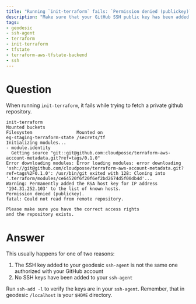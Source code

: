 ```yaml
---
title: "Running `init-terraform` fails: `Permission denied (publickey)`"
description: "Make sure that your GitHub SSH public key has been added to your geodesic `ssh-agent`"
tags:
- geodesic
- ssh-agent
- terraform
- init-terraform
- tfstate
- terraform-aws-tfstate-backend
- ssh
---
```


# Question

When running `init-terraform`, it fails while trying to fetch a private github repository.

```
init-terraform
Mounted buckets
Filesystem                 Mounted on
eg-staging-terraform-state /secrets/tf
Initializing modules...
- module.identity
  Getting source "git::git@github.com:cloudposse/terraform-aws-account-metadata.git?ref=tags/0.1.0"
Error downloading modules: Error loading modules: error downloading 'ssh://git@github.com/cloudposse/terraform-aws-account-metadata.git?ref=tags%2F0.1.0': /usr/bin/git exited with 128: Cloning into '.terraform/modules/ce64520f6f20f6ef2bd2674d5f00db4d'...
Warning: Permanently added the RSA host key for IP address '194.31.252.103' to the list of known hosts.
Permission denied (publickey).
fatal: Could not read from remote repository.

Please make sure you have the correct access rights
and the repository exists.
```


# Answer

This usually happens for one of two reasons:

1) The SSH key added to your geodesic `ssh-agent` is not the same one authorized with your GitHub account
2) No SSH keys have been added to your `ssh-agent`

Run `ssh-add -l` to verify the keys are in your `ssh-agent`. Remember, that in geodesic `/localhost` is your `$HOME` directory.
